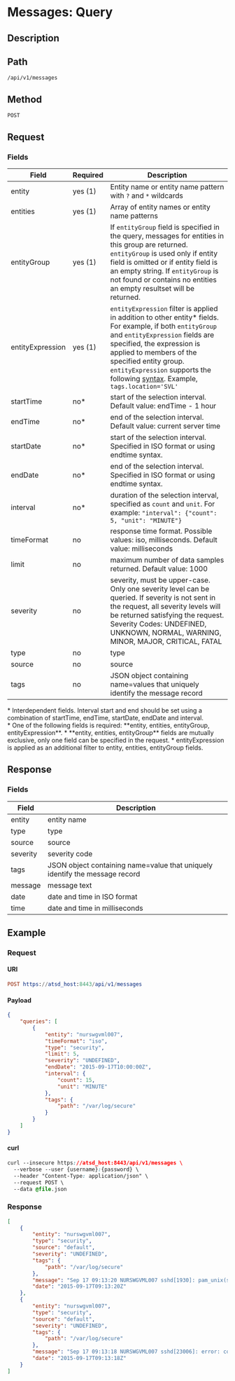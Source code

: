 # Messages: Query
## Description
## Path
```
/api/v1/messages
```
## Method
```
POST 
```
## Request 
### Fields

| **Field** | **Required** | **Description** |
|---|---|---|
| entity    | yes (1)         | Entity name or entity name pattern with `?` and `*` wildcards|
| entities | yes (1) | Array of entity names or entity name patterns |
| entityGroup | yes (1) | If `entityGroup` field is specified in the query, messages for entities in this group are returned. `entityGroup` is used only if entity field is omitted or if entity field is an empty string. If `entityGroup` is not found or contains no entities an empty resultset will be returned. |
| entityExpression | yes (1) | `entityExpression` filter is applied in addition to other entity* fields. For example, if both `entityGroup` and `entityExpression` fields are specified, the expression is applied to members of the specified entity group. `entityExpression` supports the following [syntax](/rule-engine/functions.md). Example, `tags.location='SVL'`  |
|startTime	  | no*  | start of the selection interval. Default value: endTime - 1 hour                     |
|endTime	  | no*  | end of the selection interval. Default value: current server time                    |
|startDate	  | no*  | start of the selection interval. Specified in ISO format or using endtime syntax.    |
|endDate	  | no*  | end of the selection interval. Specified in ISO format or using endtime syntax.      |
|interval | no* | duration of the selection interval, specified as `count` and `unit`. For example: `"interval": {"count": 5, "unit": "MINUTE"}` |
|timeFormat   | no  | response time format. Possible values: iso, milliseconds. Default value: milliseconds|
|limit        |	no  | maximum number of data samples returned. Default value: 1000                            |
|severity       |  no   | severity, must be upper-case. Only one severity level can be queried. If severity is not sent in the request, all severity levels will be returned satisfying the request. Severity Codes:  UNDEFINED, UNKNOWN, NORMAL, WARNING, MINOR, MAJOR, CRITICAL, FATAL |
|type       |  no   | type                                                                       |
|source       |  no   | source                                                                       |
|tags	      | no  | JSON object containing name=values that uniquely identify the message record         |

<aside class="notice">
* Interdependent fields. Interval start and end should be set using a combination of startTime, endTime, startDate, endDate and interval.
</aside>

<aside class="notice">
* One of the following fields is required: **entity, entities, entityGroup, entityExpression**. 
* **entity, entities, entityGroup** fields are mutually exclusive, only one field can be specified in the request. 
* entityExpression is applied as an additional filter to entity, entities, entityGroup fields.
</aside>

## Response 
### Fields
| Field | Description |
|---|---|
|entity | entity name |
|type | type |
|source | source |
|severity | severity code |
|tags | JSON object containing name=value that uniquely identify the message record |
|message | message text |
|date | date and time in ISO format |
|time | date and time in milliseconds |

## Example
### Request
#### URI
```elm
POST https://atsd_host:8443/api/v1/messages
```
#### Payload
```json
{
    "queries": [
        {
            "entity": "nurswgvml007",
            "timeFormat": "iso",
            "type": "security",
            "limit": 5,
            "severity": "UNDEFINED",
            "endDate": "2015-09-17T10:00:00Z",
            "interval": {
                "count": 15,
                "unit": "MINUTE"
            },
            "tags": {
                "path": "/var/log/secure"
            }
        }
    ]
}
```

#### curl
```css
curl --insecure https://atsd_host:8443/api/v1/messages \
  --verbose --user {username}:{password} \
  --header "Content-Type: application/json" \
  --request POST \
  --data @file.json
  ```
### Response

```json
[
    {
        "entity": "nurswgvml007",
        "type": "security",
        "source": "default",
        "severity": "UNDEFINED",
        "tags": {
            "path": "/var/log/secure"
        },
        "message": "Sep 17 09:13:20 NURSWGVML007 sshd[1930]: pam_unix(sshd:session): session closed for user nmonuser",
        "date": "2015-09-17T09:13:20Z"
    },
    {
        "entity": "nurswgvml007",
        "type": "security",
        "source": "default",
        "severity": "UNDEFINED",
        "tags": {
            "path": "/var/log/secure"
        },
        "message": "Sep 17 09:13:18 NURSWGVML007 sshd[23006]: error: connect_to localhost port 8081: failed.",
        "date": "2015-09-17T09:13:18Z"
    }
]
```
